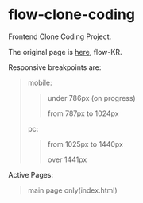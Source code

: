 # flow-clone-coding
Frontend Clone Coding Project.

The original page is [here](https://flow.team/kr/index, "flow KR"), flow-KR.

Responsive breakpoints are:
> mobile:
> > under 786px (on progress)
> >
> > from 787px to 1024px
> 
> pc:
> > from 1025px to 1440px
> >
> > over 1441px

Active Pages:
> main page only(index.html)
